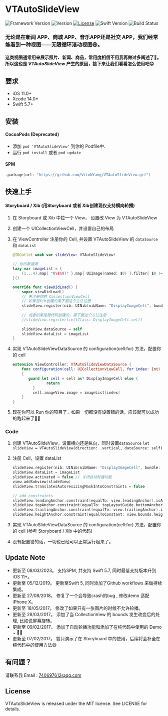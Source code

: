 # VTAutoSlideView
![Framework Version](https://img.shields.io/cocoapods/v/VTAutoSlideView.svg?style=flat)
![Version](https://img.shields.io/cocoapods/p/VTAutoSlideView.svg?style=flat)
[![License](https://img.shields.io/cocoapods/l/VTAutoSlideView.svg?style=flat)](https://github.com/VitoNYang/VTAutoSlideView/blob/master/LICENSE)
![Swift Version](https://img.shields.io/badge/swift-5.0-orange.svg)
![Build Status](https://github.com/VitoNYang/VTAutoSlideView/workflows/Build/badge.svg)

### 无论是在新闻 APP、商城 APP、音乐APP还是社交 APP，我们经常能看到一种视图——无限循环滚动视图😆。
#### 这类视图通常用来展示照片、新闻、商品，常用度相信不用我再做过多阐述了🙂。所以这也是 *VTAutoSlideView* 产生的原因，接下来让我们看看怎么使用吧😊

## 要求
- iOS 11.0+
- Xcode 14.0+
- Swift 5.7+


## 安装
#### CocoaPods (Deprecated)
- 添加 `pod 'VTAutoSlideView'` 到你的 Podfile中.
- 运行 `pod install` 或者 `pod update`

#### SPM
```swift
.package(url: "https://github.com/VitoNYang/VTAutoSlideView.git")
```

## 快速上手
#### Storyboard / Xib (用Storyboard 或者 Xib创建现仅支持横向轮播)

1. 在 Storyboard 或 Xib 中拉一个 View， 设置改 View 为 VTAutoSlideView
2. 创建一个 UICollectionViewCell，并设置自己的布局
3. 在 ViewController 注册你的 Cell, 并设置 VTAutoSlideView 的 `dataSource` 和 `dataList`

    ``` swift
    @IBOutlet weak var slideView: VTAutoSlideView!
        
    // 你的数据源
    lazy var imageList = {
        (1...4).map{ "0\($0)" }.map{ UIImage(named: $0) }.filter{ $0 != nil }.map{ $0! }
    }()
    
    override func viewDidLoad() {
        super.viewDidLoad()
        // 先注册你的 CollectionViewCell
        // 如果是Xib创建的用下面这个方法注册
        slideView.register(nib: UINib(nibName: "DisplayImageCell", bundle: nibBundle))
        
        // 或者如果是用代码创建的，用下面这个方法注册
        //slideView.register(cellClass: DisplayImageCell.self)
        
        slideView.dataSource = self
        slideView.dataList = imageList
    }
    ```
4. 实现 VTAutoSlideViewDataSource 的 configuration(cell:for) 方法，配置你的 cell

    ``` swift
    extension ViewController: VTAutoSlideViewDataSource {
        func configuration(cell: UICollectionViewCell, for index: Int)
        {
           guard let cell = cell as? DisplayImageCell else {
                   return
             }
             cell.imageView.image = imageList[index]
        }
    }
    ```
5.  现在你可以 Run 你的项目了，如果一切都没有设置错的话，应该就可以成功的跑起来了🍻🍻

### Code
1. 创建 VTAutoSlideView，设置横向还是纵向，同时设置`dataSource`
`let slideView = VTAutoSlideView(direction: .vertical, dataSource: self)`
2. 注册 Cell，设置 dataList

    ``` swift
    slideView.register(nib: UINib(nibName: "DisplayImageCell", bundle: nibBundle))
    slideView.dataList = imageList
    slideView.activated = false // 关闭自动轮播功能
    view.addSubview(slideView)
    slideView.translatesAutoresizingMaskIntoConstraints = false
        
    // add constraints
    slideView.leadingAnchor.constraint(equalTo: view.leadingAnchor).isActive = true
    slideView.topAnchor.constraint(equalTo: topLayoutGuide.bottomAnchor, constant: 20).isActive = true
    slideView.trailingAnchor.constraint(equalTo: view.trailingAnchor).isActive = true
    slideView.heightAnchor.constraint(equalToConstant: view.bounds.height * 0.5).isActive = true
    ```
3. 实现 VTAutoSlideViewDataSource 的 configuration(cell:for) 方法，配置你的 cell (参考 Storyboard / Xib 中的代码)
4. 没有配置错的话，一切也已经可以正常运行起来了。

## Update Note
* 更新至 08/03/2023。 支持SPM, 并支持 Swift 5.7, 同时最低支持版本升到iOS 11+。
* 更新至 05/12/2019。 更新至Swift 5, 同时添加了Github workflows 来做持续集成。
* 更新至 27/08/2018。 修复了一个会导致crash的bug , 修改demo 适配iPhone X。
* 更新至 18/05/2017。 修改了如果只有一张图片的时候不允许轮播。
* 更新至 28/03/2017。 添加了当 CollectionView 的 bounds 发生改变后的处理, 比如说屏幕旋转。
* 更新至 09/02/2017。 添加了自动轮播功能和添加了在纯代码中使用的 Demo ~ 🍻🍻
* 更新至 07/02/2017。 暂只演示了在 Storyboard 中的使用，后续将会补全在纯代码中的使用方法😋

## 有问题？
请联系我 Email : 740697612@qq.com

## License
VTAutoSlideView is released under the MIT license. See LICENSE for details.
